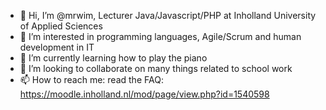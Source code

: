 - 👋 Hi, I’m @mrwim, Lecturer Java/Javascript/PHP at Inholland University of Applied Sciences
- 👀 I’m interested in programming languages, Agile/Scrum and human development in IT
- 🌱 I’m currently learning how to play the piano
- 💞️ I’m looking to collaborate on many things related to school work
- 📫 How to reach me: read the FAQ: https://moodle.inholland.nl/mod/page/view.php?id=1540598

<!---
mrwim/mrwim is a ✨ special ✨ repository because its `README.md` (this file) appears on your GitHub profile.
You can click the Preview link to take a look at your changes.
--->
